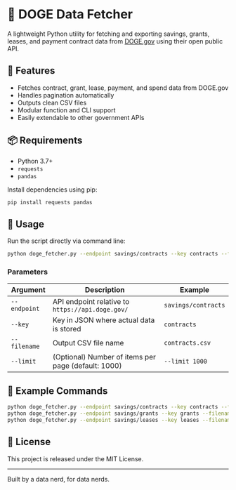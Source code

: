 # 🐶 DOGE Data Fetcher

A lightweight Python utility for fetching and exporting savings, grants, leases, and payment contract data from [DOGE.gov](https://doge.gov) using their open public API.

## 🚀 Features

- Fetches contract, grant, lease, payment, and spend data from DOGE.gov
- Handles pagination automatically
- Outputs clean CSV files
- Modular function and CLI support
- Easily extendable to other government APIs

## 📦 Requirements

- Python 3.7+
- `requests`
- `pandas`

Install dependencies using pip:

```bash
pip install requests pandas
```

## 🧠 Usage

Run the script directly via command line:

```bash
python doge_fetcher.py --endpoint savings/contracts --key contracts --filename contracts.csv
```

### Parameters

| Argument     | Description                                         | Example                          |
|--------------|-----------------------------------------------------|----------------------------------|
| `--endpoint` | API endpoint relative to `https://api.doge.gov/`    | `savings/contracts`              |
| `--key`      | Key in JSON where actual data is stored             | `contracts`                      |
| `--filename` | Output CSV file name                                | `contracts.csv`                  |
| `--limit`    | (Optional) Number of items per page (default: 1000) | `--limit 1000`                   |

## 📁 Example Commands

```bash
python doge_fetcher.py --endpoint savings/contracts --key contracts --filename doge_contracts.csv
python doge_fetcher.py --endpoint savings/grants --key grants --filename doge_grants.csv
python doge_fetcher.py --endpoint savings/leases --key leases --filename doge_leases.csv
```

## 📄 License

This project is released under the MIT License.

---

Built by a data nerd, for data nerds.
